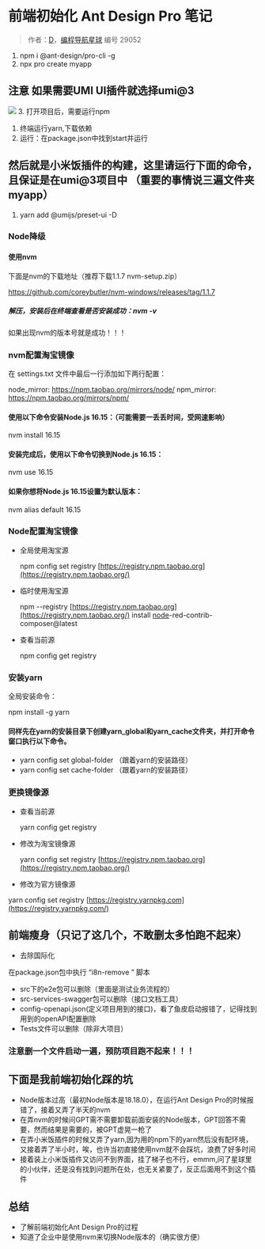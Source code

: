 # 前端初始化 Ant Design Pro 笔记

> 作者：[D](https://www.code-nav.cn/user/1725503305326653441/info)，[编程导航星球](https://wx.zsxq.com/dweb2/index/group/51122858222824) 编号 29052

1. npm i @ant-design/pro-cli -g
2. npx pro create myapp

## 注意 如果需要UMI UI插件就选择umi@3

![](https://pic.yupi.icu/5563/202311220900308.png) 3. 打开项目后，需要运行npm

1. 终端运行yarn,下载依赖
2. 运行：在package.json中找到start并运行

## 然后就是小米饭插件的构建，这里请运行下面的命令，且保证是在umi@3项目中 （重要的事情说三遍文件夹myapp）

1. yarn add @umijs/preset-ui -D

### Node降级

#### 使用nvm

下面是nvm的下载地址（推荐下载1.1.7 nvm-setup.zip）

https://github.com/coreybutler/nvm-windows/releases/tag/1.1.7

##### 解压，安装后在终端查看是否安装成功：nvm -v

如果出现nvm的版本号就是成功！！！

### nvm配置淘宝镜像

在 settings.txt 文件中最后一行添加如下两行配置：

node_mirror: https://npm.taobao.org/mirrors/node/ npm_mirror: https://npm.taobao.org/mirrors/npm/

#### 使用以下命令安装Node.js 16.15：（可能需要一丢丢时间，受网速影响）

nvm install 16.15

#### 安装完成后，使用以下命令切换到Node.js 16.15：

nvm use 16.15

#### 如果你想将Node.js 16.15设置为默认版本：

nvm alias default 16.15

### Node配置淘宝镜像

- 全局使用淘宝源

  npm config set registry [https://registry.npm.taobao.org](https://registry.npm.taobao.org/)

- 临时使用淘宝源

  npm --registry [https://registry.npm.taobao.org](https://registry.npm.taobao.org/) install [node](https://so.csdn.net/so/search?q=node&spm=1001.2101.3001.7020)-red-contrib-composer@latest

- 查看当前源

  npm config get registry

### 安装yarn

全局安装命令：

npm install -g yarn

#### 同样先在yarn的安装目录下创建yarn_global和yarn_cache文件夹，并打开命令窗口执行以下命令。

- yarn config set global-folder （跟着yarn的安装路径）
- yarn config set cache-folder （跟着yarn的安装路径）

### 更换镜像源

- 查看当前源

  yarn config get registry

- 修改为淘宝镜像源

  yarn config set registry [https://registry.npm.taobao.org](https://registry.npm.taobao.org/)

- 修改为官方镜像源

yarn config set registry [https://registry.yarnpkg.com](https://registry.yarnpkg.com/)

## 前端瘦身（只记了这几个，不敢删太多怕跑不起来）

- 去除国际化

在package.json包中执行 “i8n-remove ” 脚本

- src下的e2e包可以删除（里面是测试业务流程的）
- src-services-swagger包可以删除（接口文档工具）
- config-openapi.json(定义项目用到的接口)，看了鱼皮启动报错了，记得找到用到的openAPI配置删除
- Tests文件可以删除（除非大项目）

### 注意删一个文件启动一遍，预防项目跑不起来！！！

## 下面是我前端初始化踩的坑

- Node版本过高（最初Node版本是18.18.0），在运行Ant Design Pro的时候报错了，接着又弄了半天的nvm
- 在弄nvm的时候问GPT需不需要卸载前面安装的Node版本，GPT回答不需要，然而结果是需要的，被GPT虚晃一枪了
- 在弄小米饭插件的时候又弄了yarn,因为用的npm下的yarn然后没有配环境，又接着弄了半小时，唉，也许当初直接使用nvm就不会踩坑，浪费了好多时间
- 接着装上小米饭插件又访问不到界面，挂了梯子也不行，emmm,问了星球里的小伙伴，还是没有找到问题所在处，也无关紧要了，反正后面用不到这个插件

## 总结

- 了解前端初始化Ant Design Pro的过程
- 知道了企业中是使用nvm来切换Node版本的（确实很方便）